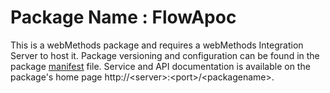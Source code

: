 # Package Name : FlowApoc
This is a webMethods package and requires a webMethods Integration Server to host it. Package versioning and configuration can be found in the package [manifest](./FlowApoc/manifest.v3) file. Service and API documentation is available on the package's home page http://&lt;server&gt;:&lt;port&gt;/&lt;packagename>.